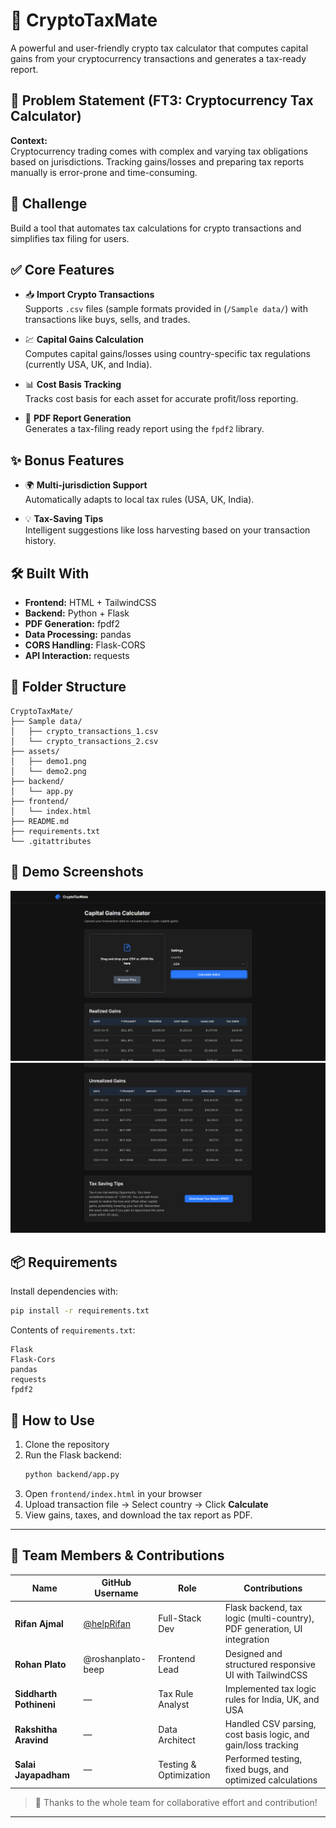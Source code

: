 # 💸 CryptoTaxMate

A powerful and user-friendly crypto tax calculator that computes capital gains from your cryptocurrency transactions and generates a tax-ready report.

## 🧠 Problem Statement (FT3: Cryptocurrency Tax Calculator)

**Context:**  
Cryptocurrency trading comes with complex and varying tax obligations based on jurisdictions. Tracking gains/losses and preparing tax reports manually is error-prone and time-consuming.

## 🚀 Challenge

Build a tool that automates tax calculations for crypto transactions and simplifies tax filing for users.

## ✅ Core Features

- 📥 **Import Crypto Transactions**  
  Supports `.csv` files (sample formats provided in (`/Sample data/`) with transactions like buys, sells, and trades.

- 💹 **Capital Gains Calculation**  
  Computes capital gains/losses using country-specific tax regulations (currently USA, UK, and India).

- 📊 **Cost Basis Tracking**  
  Tracks cost basis for each asset for accurate profit/loss reporting.

- 📄 **PDF Report Generation**  
  Generates a tax-filing ready report using the `fpdf2` library.

## ✨ Bonus Features

- 🌍 **Multi-jurisdiction Support**  
  Automatically adapts to local tax rules (USA, UK, India).

- 💡 **Tax-Saving Tips**  
  Intelligent suggestions like loss harvesting based on your transaction history.

## 🛠️ Built With

- **Frontend:** HTML + TailwindCSS  
- **Backend:** Python + Flask  
- **PDF Generation:** fpdf2  
- **Data Processing:** pandas  
- **CORS Handling:** Flask-CORS  
- **API Interaction:** requests

## 📂 Folder Structure

```
CryptoTaxMate/
├── Sample data/
│   ├── crypto_transactions_1.csv
│   └── crypto_transactions_2.csv
├── assets/
│   ├── demo1.png
│   └── demo2.png
├── backend/
│   └── app.py
├── frontend/
│   └── index.html
├── README.md
├── requirements.txt
└── .gitattributes
```

## 📸 Demo Screenshots

![Demo 1](assets/demo1.png)  
![Demo 2](assets/demo2.png)

## 📦 Requirements

Install dependencies with:

```bash
pip install -r requirements.txt
```

Contents of `requirements.txt`:

```
Flask
Flask-Cors
pandas
requests
fpdf2
```

## 🧪 How to Use

1. Clone the repository
2. Run the Flask backend:
   ```bash
   python backend/app.py
   ```
3. Open `frontend/index.html` in your browser
4. Upload transaction file → Select country → Click **Calculate**
5. View gains, taxes, and download the tax report as PDF.

---

## 👥 Team Members & Contributions

| Name                  | GitHub Username | Role                            | Contributions                                                                 |
|-----------------------|------------------|----------------------------------|--------------------------------------------------------------------------------|
| **Rifan Ajmal**       | [@helpRifan](https://github.com/helpRifan) | Full-Stack Dev | Flask backend, tax logic (multi-country), PDF generation, UI integration      |
| **Rohan Plato**       | @roshanplato-beep                | Frontend Lead                    | Designed and structured responsive UI with TailwindCSS                        |
| **Siddharth Pothineni** | —              | Tax Rule Analyst                 | Implemented tax logic rules for India, UK, and USA                            |
| **Rakshitha Aravind** | —                | Data Architect                   | Handled CSV parsing, cost basis logic, and gain/loss tracking                 |
| **Salai Jayapadham**  | —                | Testing & Optimization           | Performed testing, fixed bugs, and optimized calculations                     |

> 🙌 Thanks to the whole team for collaborative effort and contribution!

---


